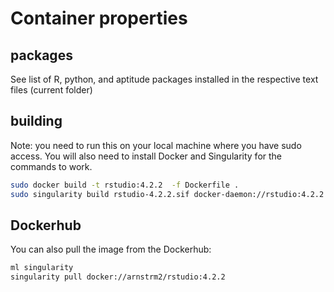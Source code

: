 # Container properties

## packages
See list of R, python, and aptitude packages installed in the respective text files (current folder)

## building

Note: you need to run this on your local machine where you have sudo access. You will also need to install Docker and Singularity for the commands to work.

```bash
sudo docker build -t rstudio:4.2.2  -f Dockerfile .
sudo singularity build rstudio-4.2.2.sif docker-daemon://rstudio:4.2.2
```

## Dockerhub

You can also pull the image from the Dockerhub:

```bash
ml singularity
singularity pull docker://arnstrm2/rstudio:4.2.2
```
